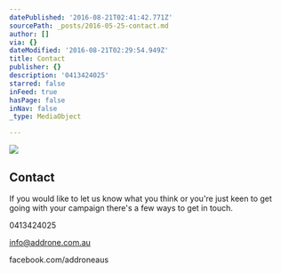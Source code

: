 ```yaml
---
datePublished: '2016-08-21T02:41:42.771Z'
sourcePath: _posts/2016-05-25-contact.md
author: []
via: {}
dateModified: '2016-08-21T02:29:54.949Z'
title: Contact
publisher: {}
description: '0413424025'
starred: false
inFeed: true
hasPage: false
inNav: false
_type: MediaObject

---
```

<article style=""><img src="https://s3-us-west-2.amazonaws.com/the-grid-img/p/a35d8c0c1d7dd40f0af04db1fd5b68f790cda94f.jpg" /><h1>Contact</h1><p>If you would like to let us know what you think or you're just keen to get going with your campaign there's a few ways to get in touch.</p></article>

0413424025

info@addrone.com.au

facebook.com/addroneaus